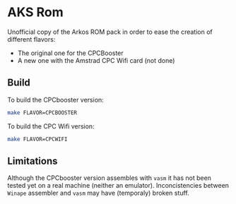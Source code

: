 # AKS Rom


Unofficial copy of the Arkos ROM pack in order to ease the creation of different flavors:

 - The original one for the CPCBooster
 - A new one with the Amstrad CPC Wifi card (not done)


## Build

To build the CPCbooster version:

```bash
make FLAVOR=CPCBOOSTER
```

To build the CPC Wifi version:
```bash
make FLAVOR=CPCWIFI
```

## Limitations

Although the CPCbooster version assembles with `vasm` it has not been tested yet on a real machine (neither an emulator).
Inconcistencies between `Winape` assembler and `vasm` may have (temporaly) broken stuff.


